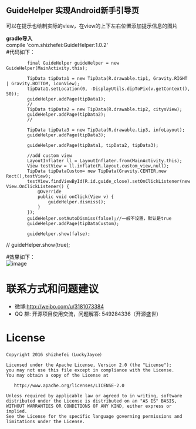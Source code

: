 ## GuideHelper 实现Android新手引导页
可以在提示也绘制实际的view，在view的上下左右位置添加提示信息的图片  
  
**gradle导入**   
  compile 'com.shizhefei:GuideHelper:1.0.2'  
#代码如下：  

            final GuideHelper guideHelper = new GuideHelper(MainActivity.this);

            TipData tipData1 = new TipData(R.drawable.tip1, Gravity.RIGHT | Gravity.BOTTOM, iconView);
            tipData1.setLocation(0, -DisplayUtils.dipToPix(v.getContext(), 50));
            guideHelper.addPage(tipData1);
            //
            TipData tipData2 = new TipData(R.drawable.tip2, citysView);
            guideHelper.addPage(tipData2);
            //

            TipData tipData3 = new TipData(R.drawable.tip3, infoLayout);
            guideHelper.addPage(tipData3);

            guideHelper.addPage(tipData1, tipData2, tipData3);

            //add custom view
            LayoutInflater ll = LayoutInflater.from(MainActivity.this);
            View testView = ll.inflate(R.layout.custom_view,null);
            TipData tipDataCustom= new TipData(Gravity.CENTER,new Rect(),testView);
            testView.findViewById(R.id.guide_close).setOnClickListener(new View.OnClickListener() {
                @Override
                public void onClick(View v) {
                    guideHelper.dismiss();
                }
            });
            guideHelper.setAutoDismiss(false);//一般不设置，默认是true
            guideHelper.addPage(tipDataCustom);

            guideHelper.show(false);
//            guideHelper.show(true);
            
#效果如下：  
![image](https://github.com/LuckyJayce/GuideHelper/blob/master/raw/g1.gif)  

# 联系方式和问题建议

* 微博:http://weibo.com/u/3181073384
* QQ 群: 开源项目使用交流，问题解答: 549284336（开源盛世） 

License
=======

    Copyright 2016 shizhefei（LuckyJayce）

    Licensed under the Apache License, Version 2.0 (the "License");
    you may not use this file except in compliance with the License.
    You may obtain a copy of the License at

       http://www.apache.org/licenses/LICENSE-2.0

    Unless required by applicable law or agreed to in writing, software
    distributed under the License is distributed on an "AS IS" BASIS,
    WITHOUT WARRANTIES OR CONDITIONS OF ANY KIND, either express or implied.
    See the License for the specific language governing permissions and
    limitations under the License.
